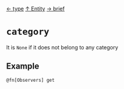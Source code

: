 [&#8592; type](xmd--entity--type.md) [&#8593; Entity](xmd--entity.md) [&#8594; brief](xmd--entity--brief.md)
# `category`

It is `None` if it does not belong to any category

## Example

`@fn[Observers] get`

